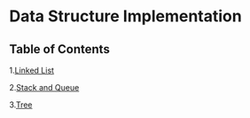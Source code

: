 # Data Structure Implementation

## Table of Contents

1.[Linked List](LinkedList/)

2.[Stack and Queue](StackAndQueue/)

3.[Tree](Tree/)

